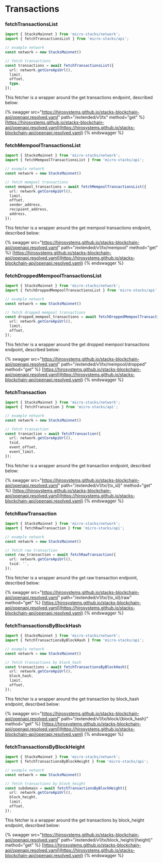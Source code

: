 # Transactions

### fetchTransactionsList

```typescript
import { StacksMainnet } from 'micro-stacks/network';
import { fetchTransactionsList } from 'micro-stacks/api';

// example network
const network = new StacksMainnet()

// fetch transactions
const transactions = await fetchTransactionsList({
  url: network.getCoreApiUrl(),
  limit,
  offset,
  type,
});
```

This fetcher is a wrapper around the get transactions endpoint, described below:

{% swagger src="https://hirosystems.github.io/stacks-blockchain-api/openapi.resolved.yaml" path="/extended/v1/tx" method="get" %}
[https://hirosystems.github.io/stacks-blockchain-api/openapi.resolved.yaml](https://hirosystems.github.io/stacks-blockchain-api/openapi.resolved.yaml)
{% endswagger %}

### fetchMempoolTransactionsList

```typescript
import { StacksMainnet } from 'micro-stacks/network';
import { fetchMempoolTransactionsList } from 'micro-stacks/api';

// example network
const network = new StacksMainnet()

// fetch mempool transactions
const mempool_transactions = await fetchMempoolTransactionsList({
  url: network.getCoreApiUrl(),
  limit,
  offset,
  sender_address,
  recipient_address,
  address,
});
```

This fetcher is a wrapper around the get mempool transactions endpoint, described below:

{% swagger src="https://hirosystems.github.io/stacks-blockchain-api/openapi.resolved.yaml" path="/extended/v1/tx/mempool" method="get" %}
[https://hirosystems.github.io/stacks-blockchain-api/openapi.resolved.yaml](https://hirosystems.github.io/stacks-blockchain-api/openapi.resolved.yaml)
{% endswagger %}

### fetchDroppedMempoolTransactionsList

```typescript
import { StacksMainnet } from 'micro-stacks/network';
import { fetchDroppedMempoolTransactionsList } from 'micro-stacks/api';

// example network
const network = new StacksMainnet()

// fetch dropped mempool transactions
const dropped_mempool_transactions = await fetchDroppedMempoolTransactionsList({
  url: network.getCoreApiUrl(),
  limit,
  offset,
});
```

This fetcher is a wrapper around the get dropped mempool transactions endpoint, described below:

{% swagger src="https://hirosystems.github.io/stacks-blockchain-api/openapi.resolved.yaml" path="/extended/v1/tx/mempool/dropped" method="get" %}
[https://hirosystems.github.io/stacks-blockchain-api/openapi.resolved.yaml](https://hirosystems.github.io/stacks-blockchain-api/openapi.resolved.yaml)
{% endswagger %}

### fetchTransaction

```typescript
import { StacksMainnet } from 'micro-stacks/network';
import { fetchTransaction } from 'micro-stacks/api';

// example network
const network = new StacksMainnet()

// fetch transaction
const transaction = await fetchTransaction({
  url: network.getCoreApiUrl(),
  txid,
  event_offset,
  event_limit,
});
```

This fetcher is a wrapper around the get transaction endpoint, described below:

{% swagger src="https://hirosystems.github.io/stacks-blockchain-api/openapi.resolved.yaml" path="/extended/v1/tx/{tx_id}" method="get" %}
[https://hirosystems.github.io/stacks-blockchain-api/openapi.resolved.yaml](https://hirosystems.github.io/stacks-blockchain-api/openapi.resolved.yaml)
{% endswagger %}

### fetchRawTransaction

```typescript
import { StacksMainnet } from 'micro-stacks/network';
import { fetchRawTransaction } from 'micro-stacks/api';

// example network
const network = new StacksMainnet()

// fetch raw transaction
const raw_transaction = await fetchRawTransaction({
  url: network.getCoreApiUrl(),
  txid: '',
});
```

This fetcher is a wrapper around the get raw transaction endpoint, described below:

{% swagger src="https://hirosystems.github.io/stacks-blockchain-api/openapi.resolved.yaml" path="/extended/v1/tx/{tx_id}/raw" method="get" %}
[https://hirosystems.github.io/stacks-blockchain-api/openapi.resolved.yaml](https://hirosystems.github.io/stacks-blockchain-api/openapi.resolved.yaml)
{% endswagger %}

### fetchTransactionsByBlockHash

```typescript
import { StacksMainnet } from 'micro-stacks/network';
import { fetchTransactionsByBlockHash } from 'micro-stacks/api';

// example network
const network = new StacksMainnet()

// fetch transactions by block_hash
const transactions = await fetchTransactionsByBlockHash({
  url: network.getCoreApiUrl(),
  block_hash,
  limit,
  offset,
});
```

This fetcher is a wrapper around the get transaction by block\_hash endpoint, described below:

{% swagger src="https://hirosystems.github.io/stacks-blockchain-api/openapi.resolved.yaml" path="/extended/v1/tx/block/{block_hash}" method="get" %}
[https://hirosystems.github.io/stacks-blockchain-api/openapi.resolved.yaml](https://hirosystems.github.io/stacks-blockchain-api/openapi.resolved.yaml)
{% endswagger %}

### fetchTransactionsByBlockHeight

```typescript
import { StacksMainnet } from 'micro-stacks/network';
import { fetchTransactionsByBlockHeight } from 'micro-stacks/api';

// example network
const network = new StacksMainnet()

// fetch transactions by block_height
const subdomain = await fetchTransactionsByBlockHeight({
  url: network.getCoreApiUrl(),
  block_height,
  limit,
  offset,
});
```

This fetcher is a wrapper around the get transactions by block\_height endpoint, described below:

{% swagger src="https://hirosystems.github.io/stacks-blockchain-api/openapi.resolved.yaml" path="/extended/v1/tx/block_height/{height}" method="get" %}
[https://hirosystems.github.io/stacks-blockchain-api/openapi.resolved.yaml](https://hirosystems.github.io/stacks-blockchain-api/openapi.resolved.yaml)
{% endswagger %}
